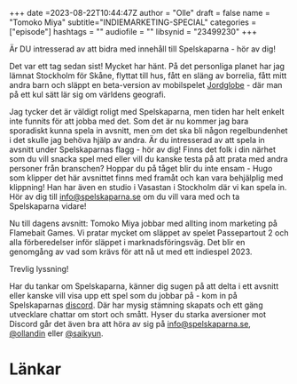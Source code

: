 +++
date =2023-08-22T10:44:47Z
author = "Olle"
draft = false
name = "Tomoko Miya"
subtitle="INDIEMARKETING-SPECIAL"
categories = ["episode"]
hashtags = ""
audiofile = ""
libsynid = "23499230"
+++

Är DU intresserad av att bidra med innehåll till Spelskaparna - hör av dig! 

Det var ett tag sedan sist! Mycket har hänt. På det personliga planet har jag lämnat Stockholm för Skåne, flyttat till  hus, fått en släng av borrelia, fått mitt andra barn och släppt en beta-version av mobilspelet [Jordglobe](https://jordglobegeo.page.link/63fF) - där man på ett kul sätt lär sig om världens geografi. 

Jag tycker det är väldigt roligt med Spelskaparna, men tiden har helt enkelt inte funnits för att jobba med det.  Som det är nu kommer jag bara sporadiskt kunna spela in avsnitt, men om det ska bli någon regelbundenhet i det skulle jag behöva hjälp av andra. Är du intresserad av att spela in avsnitt under Spelskaparnas flagg - hör av dig! Finns det folk i din närhet som du vill snacka spel med eller vill du kanske testa på att prata med andra personer från branschen? Hoppar du på tåget blir du inte ensam - Hugo som klipper det här avsnittet finns med framåt och kan vara behjälplig med klippning! Han har även en studio i Vasastan i Stockholm där vi kan spela in. Hör av dig till info@spelskaparna.se om du vill vara med och ta Spelskaparna vidare! 

Nu till dagens avsnitt: Tomoko Miya jobbar med allting inom marketing på Flamebait Games. Vi pratar mycket om släppet av spelet Passepartout 2 och alla förberedelser inför släppet i marknadsföringsväg. Det blir en genomgång av vad som krävs för att nå ut med ett indiespel 2023. 

Trevlig lyssning!

Har du tankar om Spelskaparna, känner dig sugen på att delta i ett avsnitt eller kanske vill visa upp ett spel som du jobbar på - kom in på Spelskaparnas [discord](https://discord.gg/hBHEXss). Där har mysig stämning skapats och ett gäng utvecklare chattar om stort och smått. Hyser du starka aversioner mot Discord går det även bra att höra av sig på info@spelskaparna.se, [@ollandin](https://twitter.com/ollelandin) eller [@saikyun](https://twitter.com/Saikyun).

# Länkar
